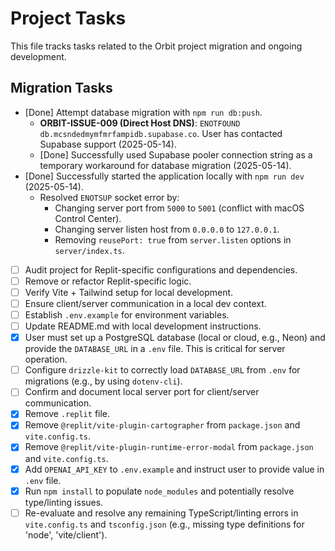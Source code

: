 # Project Tasks

This file tracks tasks related to the Orbit project migration and ongoing development.

## Migration Tasks

- [Done] Attempt database migration with `npm run db:push`.
  - **ORBIT-ISSUE-009 (Direct Host DNS)**: `ENOTFOUND db.mcsndedmymfmrfampidb.supabase.co`. User has contacted Supabase support (2025-05-14).
  - [Done] Successfully used Supabase pooler connection string as a temporary workaround for database migration (2025-05-14).
- [Done] Successfully started the application locally with `npm run dev` (2025-05-14).
  - Resolved `ENOTSUP` socket error by:
    - Changing server port from `5000` to `5001` (conflict with macOS Control Center).
    - Changing server listen host from `0.0.0.0` to `127.0.0.1`.
    - Removing `reusePort: true` from `server.listen` options in `server/index.ts`.
- [ ] Audit project for Replit-specific configurations and dependencies.
- [ ] Remove or refactor Replit-specific logic.
- [ ] Verify Vite + Tailwind setup for local development.
- [ ] Ensure client/server communication in a local dev context.
- [ ] Establish `.env.example` for environment variables.
- [ ] Update README.md with local development instructions.
- [x] User must set up a PostgreSQL database (local or cloud, e.g., Neon) and provide the `DATABASE_URL` in a `.env` file. This is critical for server operation.
- [ ] Configure `drizzle-kit` to correctly load `DATABASE_URL` from `.env` for migrations (e.g., by using `dotenv-cli`).
- [ ] Confirm and document local server port for client/server communication.
- [x] Remove `.replit` file.
- [x] Remove `@replit/vite-plugin-cartographer` from `package.json` and `vite.config.ts`.
- [x] Remove `@replit/vite-plugin-runtime-error-modal` from `package.json` and `vite.config.ts`.
- [x] Add `OPENAI_API_KEY` to `.env.example` and instruct user to provide value in `.env` file.
- [x] Run `npm install` to populate `node_modules` and potentially resolve type/linting issues.
- [ ] Re-evaluate and resolve any remaining TypeScript/linting errors in `vite.config.ts` and `tsconfig.json` (e.g., missing type definitions for 'node', 'vite/client').
